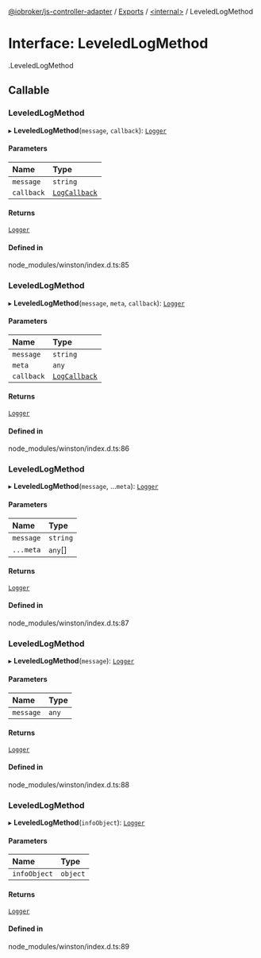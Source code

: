 [@iobroker/js-controller-adapter](../README.md) / [Exports](../modules.md) / [<internal\>](../modules/internal_.md) / LeveledLogMethod

# Interface: LeveledLogMethod

[<internal>](../modules/internal_.md).LeveledLogMethod

## Callable

### LeveledLogMethod

▸ **LeveledLogMethod**(`message`, `callback`): [`Logger`](internal_.Logger.md)

#### Parameters

| Name | Type |
| :------ | :------ |
| `message` | `string` |
| `callback` | [`LogCallback`](../modules/internal_.md#logcallback) |

#### Returns

[`Logger`](internal_.Logger.md)

#### Defined in

node_modules/winston/index.d.ts:85

### LeveledLogMethod

▸ **LeveledLogMethod**(`message`, `meta`, `callback`): [`Logger`](internal_.Logger.md)

#### Parameters

| Name | Type |
| :------ | :------ |
| `message` | `string` |
| `meta` | `any` |
| `callback` | [`LogCallback`](../modules/internal_.md#logcallback) |

#### Returns

[`Logger`](internal_.Logger.md)

#### Defined in

node_modules/winston/index.d.ts:86

### LeveledLogMethod

▸ **LeveledLogMethod**(`message`, ...`meta`): [`Logger`](internal_.Logger.md)

#### Parameters

| Name | Type |
| :------ | :------ |
| `message` | `string` |
| `...meta` | `any`[] |

#### Returns

[`Logger`](internal_.Logger.md)

#### Defined in

node_modules/winston/index.d.ts:87

### LeveledLogMethod

▸ **LeveledLogMethod**(`message`): [`Logger`](internal_.Logger.md)

#### Parameters

| Name | Type |
| :------ | :------ |
| `message` | `any` |

#### Returns

[`Logger`](internal_.Logger.md)

#### Defined in

node_modules/winston/index.d.ts:88

### LeveledLogMethod

▸ **LeveledLogMethod**(`infoObject`): [`Logger`](internal_.Logger.md)

#### Parameters

| Name | Type |
| :------ | :------ |
| `infoObject` | `object` |

#### Returns

[`Logger`](internal_.Logger.md)

#### Defined in

node_modules/winston/index.d.ts:89
